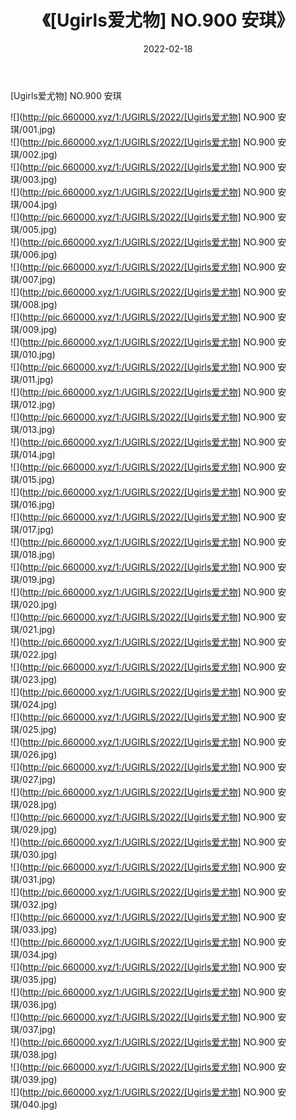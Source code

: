 ﻿---
layout: post
title:  《[Ugirls爱尤物] NO.900 安琪》
date:   2022-02-18
img: http://pic.660000.xyz/1:/UGIRLS/2022/[Ugirls爱尤物] NO.900 安琪/000.jpg
categories: [美女, 清纯, 唯美]
---

[Ugirls爱尤物] NO.900 安琪

 ![](http://pic.660000.xyz/1:/UGIRLS/2022/[Ugirls爱尤物] NO.900 安琪/001.jpg) <br>![](http://pic.660000.xyz/1:/UGIRLS/2022/[Ugirls爱尤物] NO.900 安琪/002.jpg) <br>![](http://pic.660000.xyz/1:/UGIRLS/2022/[Ugirls爱尤物] NO.900 安琪/003.jpg) <br>![](http://pic.660000.xyz/1:/UGIRLS/2022/[Ugirls爱尤物] NO.900 安琪/004.jpg) <br>![](http://pic.660000.xyz/1:/UGIRLS/2022/[Ugirls爱尤物] NO.900 安琪/005.jpg) <br>![](http://pic.660000.xyz/1:/UGIRLS/2022/[Ugirls爱尤物] NO.900 安琪/006.jpg) <br>![](http://pic.660000.xyz/1:/UGIRLS/2022/[Ugirls爱尤物] NO.900 安琪/007.jpg) <br>![](http://pic.660000.xyz/1:/UGIRLS/2022/[Ugirls爱尤物] NO.900 安琪/008.jpg) <br>![](http://pic.660000.xyz/1:/UGIRLS/2022/[Ugirls爱尤物] NO.900 安琪/009.jpg) <br>![](http://pic.660000.xyz/1:/UGIRLS/2022/[Ugirls爱尤物] NO.900 安琪/010.jpg) <br>![](http://pic.660000.xyz/1:/UGIRLS/2022/[Ugirls爱尤物] NO.900 安琪/011.jpg) <br>![](http://pic.660000.xyz/1:/UGIRLS/2022/[Ugirls爱尤物] NO.900 安琪/012.jpg) <br>![](http://pic.660000.xyz/1:/UGIRLS/2022/[Ugirls爱尤物] NO.900 安琪/013.jpg) <br>![](http://pic.660000.xyz/1:/UGIRLS/2022/[Ugirls爱尤物] NO.900 安琪/014.jpg) <br>![](http://pic.660000.xyz/1:/UGIRLS/2022/[Ugirls爱尤物] NO.900 安琪/015.jpg) <br>![](http://pic.660000.xyz/1:/UGIRLS/2022/[Ugirls爱尤物] NO.900 安琪/016.jpg) <br>![](http://pic.660000.xyz/1:/UGIRLS/2022/[Ugirls爱尤物] NO.900 安琪/017.jpg) <br>![](http://pic.660000.xyz/1:/UGIRLS/2022/[Ugirls爱尤物] NO.900 安琪/018.jpg) <br>![](http://pic.660000.xyz/1:/UGIRLS/2022/[Ugirls爱尤物] NO.900 安琪/019.jpg) <br>![](http://pic.660000.xyz/1:/UGIRLS/2022/[Ugirls爱尤物] NO.900 安琪/020.jpg) <br>![](http://pic.660000.xyz/1:/UGIRLS/2022/[Ugirls爱尤物] NO.900 安琪/021.jpg) <br>![](http://pic.660000.xyz/1:/UGIRLS/2022/[Ugirls爱尤物] NO.900 安琪/022.jpg) <br>![](http://pic.660000.xyz/1:/UGIRLS/2022/[Ugirls爱尤物] NO.900 安琪/023.jpg) <br>![](http://pic.660000.xyz/1:/UGIRLS/2022/[Ugirls爱尤物] NO.900 安琪/024.jpg) <br>![](http://pic.660000.xyz/1:/UGIRLS/2022/[Ugirls爱尤物] NO.900 安琪/025.jpg) <br>![](http://pic.660000.xyz/1:/UGIRLS/2022/[Ugirls爱尤物] NO.900 安琪/026.jpg) <br>![](http://pic.660000.xyz/1:/UGIRLS/2022/[Ugirls爱尤物] NO.900 安琪/027.jpg) <br>![](http://pic.660000.xyz/1:/UGIRLS/2022/[Ugirls爱尤物] NO.900 安琪/028.jpg) <br>![](http://pic.660000.xyz/1:/UGIRLS/2022/[Ugirls爱尤物] NO.900 安琪/029.jpg) <br>![](http://pic.660000.xyz/1:/UGIRLS/2022/[Ugirls爱尤物] NO.900 安琪/030.jpg) <br>![](http://pic.660000.xyz/1:/UGIRLS/2022/[Ugirls爱尤物] NO.900 安琪/031.jpg) <br>![](http://pic.660000.xyz/1:/UGIRLS/2022/[Ugirls爱尤物] NO.900 安琪/032.jpg) <br>![](http://pic.660000.xyz/1:/UGIRLS/2022/[Ugirls爱尤物] NO.900 安琪/033.jpg) <br>![](http://pic.660000.xyz/1:/UGIRLS/2022/[Ugirls爱尤物] NO.900 安琪/034.jpg) <br>![](http://pic.660000.xyz/1:/UGIRLS/2022/[Ugirls爱尤物] NO.900 安琪/035.jpg) <br>![](http://pic.660000.xyz/1:/UGIRLS/2022/[Ugirls爱尤物] NO.900 安琪/036.jpg) <br>![](http://pic.660000.xyz/1:/UGIRLS/2022/[Ugirls爱尤物] NO.900 安琪/037.jpg) <br>![](http://pic.660000.xyz/1:/UGIRLS/2022/[Ugirls爱尤物] NO.900 安琪/038.jpg) <br>![](http://pic.660000.xyz/1:/UGIRLS/2022/[Ugirls爱尤物] NO.900 安琪/039.jpg) <br>![](http://pic.660000.xyz/1:/UGIRLS/2022/[Ugirls爱尤物] NO.900 安琪/040.jpg) <br>